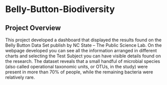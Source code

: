 # Belly-Button-Biodiversity

## Project Overview
This project developed a dashboard that displayed the results found on the Belly Button Data Set publish by NC State – The Public Science Lab. On the webpage developed you can see all the information arranged in different charts and selecting the Test Subject you can have visible details found on the research. The dataset reveals that a small handful of microbial species (also called operational taxonomic units, or OTUs, in the study) were present in more than 70% of people, while the remaining bacteria were relatively rare.


